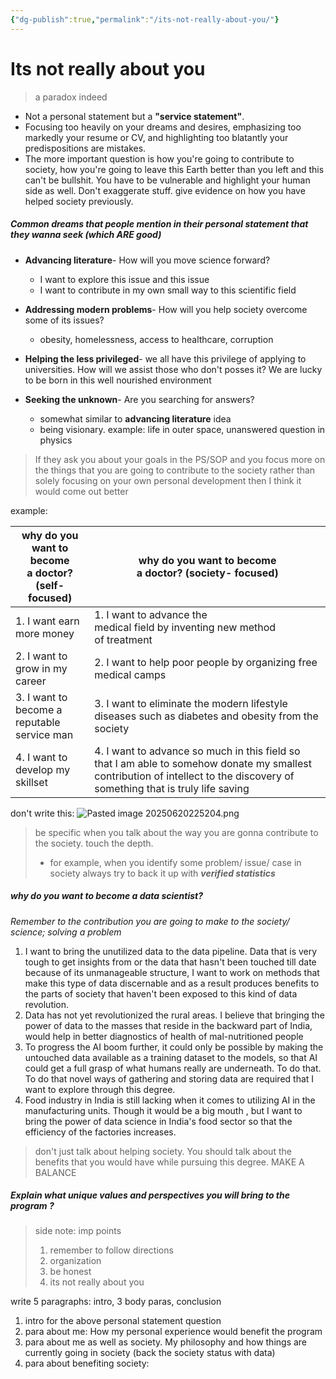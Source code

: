 ```yaml
---
{"dg-publish":true,"permalink":"/its-not-really-about-you/"}
---
```


# Its not really about you

> a paradox indeed

-  Not a personal statement but a __"service statement"__.
- Focusing too heavily on your dreams and desires, emphasizing too markedly your resume or CV, and highlighting too blatantly your predispositions are mistakes.
- The more important question is how you're going to contribute to society, how you're going to leave this Earth better than you left and this can't be bullshit. You have to be vulnerable and highlight your human side as well. Don't exaggerate stuff. give evidence on how you have helped society previously.


##### Common dreams that people mention in their personal statement that they wanna seek (which ARE good)

- __Advancing literature__- How will you move science forward?
	- I want to explore this issue and this issue
	- I want to contribute in my own small way to this scientific field

- __Addressing modern problems__- How will you help society overcome some of its issues?
	- obesity, homelessness, access to healthcare, corruption

- __Helping the less privileged__- we all have this privilege of applying to universities. How will we assist those who don't posses it? We are lucky to be born in this well nourished environment 

- __Seeking the unknown__- Are you searching for answers?
	- somewhat similar to __advancing literature__ idea
	- being visionary. example: life in outer space, unanswered question in physics



> If they ask you about your goals in the PS/SOP and you focus more on the things that you are going to contribute to the society rather than solely focusing on your own personal development then I think it would come out better


 example:

| why do you want to become<br>a doctor? (self-focused) | why do you want to become <br>a doctor? (society- focused)                                                                                                                   |
| ----------------------------------------------------- | ---------------------------------------------------------------------------------------------------------------------------------------------------------------------------- |
| 1. I want earn more money                             | 1. I want to advance the<br>medical field by inventing new method<br>of treatment                                                                                            |
| 2. I want to grow in my career                        | 2. I want to help poor people by organizing free medical camps                                                                                                               |
| 3. I want to become a reputable <br>service man       | 3. I want to eliminate the modern lifestyle diseases such as diabetes and obesity from the society                                                                           |
| 4. I want to develop my skillset                      | 4. I want to advance so much in this field so that I am able to somehow donate my smallest contribution of intellect to the discovery of something that is truly life saving |
  don't write this:
 ![Pasted image 20250620225204.png](/img/user/Pasted%20image%2020250620225204.png)

> be specific when you talk about the way you are gonna contribute to the society. touch the depth.
> - for example, when you identify some problem/ issue/ case in society always try to back it up with ___verified statistics___ 

##### why do you want to become a data scientist?
_Remember to the contribution you are going to make to the society/ science; solving a problem_
1. I want to bring the unutilized data to the data pipeline. Data that is very tough to get insights from or the data that hasn't been touched till date because of its unmanageable structure, I want to work on methods that make this type of data discernable and as a result produces benefits to the parts of society that haven't been exposed to this kind of data revolution.
2. Data has not yet revolutionized the rural areas. I believe that bringing the power of data to the masses that reside in the backward part of India, would help in better diagnostics of health of mal-nutritioned people
3. To progress the AI boom further, it could only be possible by making the untouched data available as a training dataset to the models, so that AI could get a full grasp of what humans really are underneath. To do that. To do that novel ways of gathering and storing data are required that I want to explore through this degree.
4. Food industry in India is still lacking when it comes to utilizing AI in the manufacturing units. Though it would be a big mouth , but I want to bring the power of data science in India's food sector so that the efficiency of the factories increases.

> don't just talk about helping society. You should talk about the benefits that you would have while pursuing this degree. MAKE A BALANCE


##### Explain what unique values and perspectives you will __bring to the program__ ?

> side note: imp points
> 1. remember to follow directions
> 2. organization
> 3. be honest
> 4. its not really about you

write 5 paragraphs:  intro, 3 body paras, conclusion
 1. intro for the above personal statement question
 2. para about me: How my personal experience would benefit the program
 3. para about me as well as society. My philosophy and how things are currently going in society (back the society status with data)
 4. para about benefiting society:












